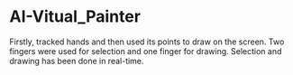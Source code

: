 # AI-Vitual_Painter
Firstly, tracked hands and then used its points to draw on the screen. Two fingers were used for selection and one finger for drawing. Selection and drawing has been done in real-time.
